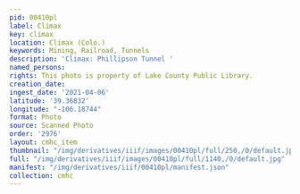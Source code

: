 ```yaml
---
pid: 00410pl
label: Climax
key: climax
location: Climax (Colo.)
keywords: Mining, Railroad, Tunnels
description: 'Climax: Phillipson Tunnel '
named_persons: 
rights: This photo is property of Lake County Public Library.
creation_date: 
ingest_date: '2021-04-06'
latitude: '39.36832'
longitude: "-106.18744"
format: Photo
source: Scanned Photo
order: '2976'
layout: cmhc_item
thumbnail: "/img/derivatives/iiif/images/00410pl/full/250,/0/default.jpg"
full: "/img/derivatives/iiif/images/00410pl/full/1140,/0/default.jpg"
manifest: "/img/derivatives/iiif/00410pl/manifest.json"
collection: cmhc
---
```

